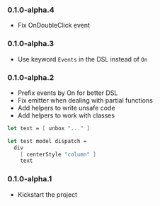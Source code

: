 ### 0.1.0-alpha.4

* Fix OnDoubleClick event

### 0.1.0-alpha.3

* Use keyword `Events` in the DSL instead of `On`

### 0.1.0-alpha.2

* Prefix events by On for better DSL
* Fix emitter when dealing with partial functions
* Add helpers to write unsafe code
* Add helpers to work with classes
```fsharp
let text = [ unbox "..." ]

let test model dispatch =
  div
    [ centerStyle "column" ]
    text
```

### 0.1.0-alpha.1

* Kickstart the project

